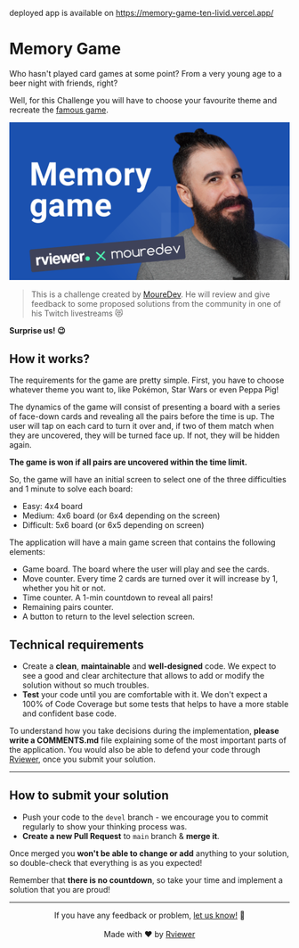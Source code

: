 deployed app is available on https://memory-game-ten-livid.vercel.app/

# Memory Game

Who hasn't played card games at some point? From a very young age to a beer night with friends, right?

Well, for this Challenge you will have to choose your favourite theme and recreate
the [famous game](https://en.wikipedia.org/wiki/Concentration_(card_game)).

![Brais Moure Challenge card](moure_memory-game.png)

> This is a challenge created by [MoureDev](https://www.twitch.tv/mouredev). He will review and give feedback to some
> proposed solutions from the community in one of his Twitch livestreams 😻 

**Surprise us! 😉**

## How it works?

The requirements for the game are pretty simple. First, you have to choose whatever theme you want to, like
Pokémon, Star Wars or even Peppa Pig!

The dynamics of the game will consist of presenting a board with a series of face-down cards and revealing all the pairs
before the time is up. The user will tap on each card to turn it over and, if two of them match when they are uncovered,
they will be turned face up. If not, they will be hidden again.

**The game is won if all pairs are uncovered within the time limit.**

So, the game will have an initial screen to select one of the three difficulties and 1 minute to solve each board:

* Easy: 4x4 board
* Medium: 4x6 board (or 6x4 depending on the screen)
* Difficult: 5x6 board (or 6x5 depending on screen)

The application will have a main game screen that contains the following elements:

* Game board. The board where the user will play and see the cards.
* Move counter. Every time 2 cards are turned over it will increase by 1, whether you hit or not.
* Time counter. A 1-min countdown to reveal all pairs!
* Remaining pairs counter.
* A button to return to the level selection screen.

## Technical requirements

* Create a **clean**, **maintainable** and **well-designed** code. We expect to see a good and clear architecture that
  allows to add or modify the solution without so much troubles.
* **Test** your code until you are comfortable with it. We don't expect a 100% of Code Coverage but some tests that
  helps to have a more stable and confident base code.

To understand how you take decisions during the implementation, **please write a COMMENTS.md** file explaining some of
the most important parts of the application. You would also be able to defend your code through
[Rviewer](https://rviewer.io), once you submit your solution.

---

## How to submit your solution

* Push your code to the `devel` branch - we encourage you to commit regularly to show your thinking process was.
* **Create a new Pull Request** to `main` branch & **merge it**.

Once merged you **won't be able to change or add** anything to your solution, so double-check that everything is as you
expected!

Remember that **there is no countdown**, so take your time and implement a solution that you are proud!

--- 

<p align="center">
  If you have any feedback or problem, <a href="mailto:help@rviewer.io">let us know!</a> 🤘
  <br><br>
  Made with ❤️ by <a href="https://rviewer.io">Rviewer</a>
</p>
